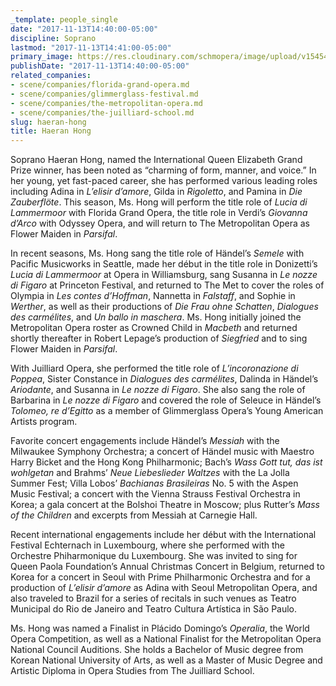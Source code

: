 ```yaml
---
_template: people_single
date: "2017-11-13T14:40:00-05:00"
discipline: Soprano
lastmod: "2017-11-13T14:41:00-05:00"
primary_image: https://res.cloudinary.com/schmopera/image/upload/v1545409169/media/webhook-uploads/1510601807725/Hong.H.headshot.jpg.jpg
publishDate: "2017-11-13T14:40:00-05:00"
related_companies:
- scene/companies/florida-grand-opera.md
- scene/companies/glimmerglass-festival.md
- scene/companies/the-metropolitan-opera.md
- scene/companies/the-juilliard-school.md
slug: haeran-hong
title: Haeran Hong
---
```


Soprano Haeran Hong, named the International Queen Elizabeth Grand Prize winner, has been noted as “charming of form, manner, and voice.” In her young, yet fast-paced career, she has performed various leading roles including Adina in *L’elisir d’amore*, Gilda in *Rigoletto*, and Pamina in *Die Zauberflöte*. This season, Ms. Hong will perform the title role of *Lucia di Lammermoor* with Florida Grand Opera, the title role in Verdi’s *Giovanna d’Arco* with Odyssey Opera, and will return to The Metropolitan Opera as Flower Maiden in *Parsifal*.

In recent seasons, Ms. Hong sang the title role of Händel’s *Semele* with Pacific Musicworks in Seattle, made her début in the title role in Donizetti’s *Lucia di Lammermoor* at Opera in Williamsburg, sang Susanna in *Le nozze di Figaro* at Princeton Festival, and returned to The Met to cover the roles of Olympia in *Les contes d’Hoffman*, Nannetta in *Falstaff*, and Sophie in *Werther*, as well as their productions of *Die Frau ohne Schatten*, *Dialogues des carmélites*, and *Un ballo in maschera*. Ms. Hong initially joined the Metropolitan Opera roster as Crowned Child in *Macbeth* and returned shortly thereafter in Robert Lepage’s production of *Siegfried* and to sing Flower Maiden in *Parsifal*.

With Juilliard Opera, she performed the title role of *L’incoronazione di Poppea*, Sister Constance in *Dialogues des carmélites*, Dalinda in Händel’s *Ariodante*, and Susanna in *Le nozze di Figaro*. She also sang the role of Barbarina in *Le nozze di Figaro* and covered the role of Seleuce in Händel’s *Tolomeo, re d’Egitto* as a member of Glimmerglass Opera’s Young American Artists program.

Favorite concert engagements include Händel’s *Messiah* with the Milwaukee Symphony Orchestra; a concert of Händel music with Maestro Harry Bicket and the Hong Kong Philharmonic; Bach’s *Wass Gott tut, das ist wohlgetan* and Brahms’ *Neue Liebeslieder Waltzes* with the La Jolla Summer Fest; Villa Lobos’ *Bachianas Brasileiras* No. 5 with the Aspen Music Festival; a concert with the Vienna Strauss Festival Orchestra in Korea; a gala concert at the Bolshoi Theatre in Moscow; plus Rutter’s *Mass of the Children* and excerpts from Messiah at Carnegie Hall. 

Recent international engagements include her début with the International Festival Echternach in Luxembourg, where she performed with the Orchestre Phiharmonique du Luxembourg. She was invited to sing for Queen Paola Foundation’s Annual Christmas Concert in Belgium, returned to Korea for a concert in Seoul with Prime Philharmonic Orchestra and for a production of *L’elisir d’amore* as Adina with Seoul Metropolitan Opera, and also traveled to Brazil for a series of recitals in such venues as Teatro Municipal do Rio de Janeiro and Teatro Cultura Artística in São Paulo.

Ms. Hong was named a Finalist in Plácido Domingo’s *Operalia*, the World Opera Competition, as well as a National Finalist for the Metropolitan Opera National Council Auditions. She holds a Bachelor of Music degree from Korean National University of Arts, as well as a Master of Music Degree and Artistic Diploma in Opera Studies from The Juilliard School.
